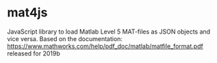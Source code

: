# mat4js
JavaScript library to load Matlab Level 5 MAT-files as JSON objects and vice versa.
Based on the documentation: https://www.mathworks.com/help/pdf_doc/matlab/matfile_format.pdf released for 2019b
